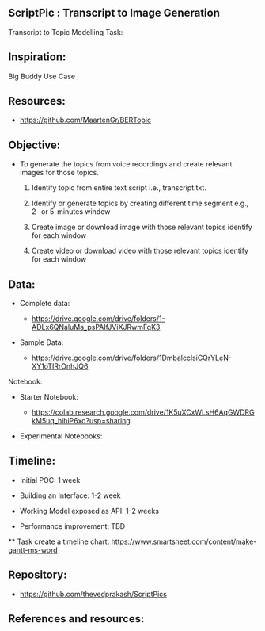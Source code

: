 ## ScriptPic : Transcript to Image Generation
Transcript to Topic Modelling Task: 

## Inspiration: 
  Big Buddy Use Case  

## Resources:  

- https://github.com/MaartenGr/BERTopic 

## Objective: 

- To generate the topics from voice recordings and create relevant images for those topics. 

  1. Identify topic from entire text script i.e., transcript.txt. 

  2. Identify or generate topics by creating different time segment e.g., 2- or 5-minutes window 

  3. Create image or download image with those relevant topics identify for each window 

  4. Create video or download video with those relevant topics identify for each window 

 

## Data:  

- Complete data:  

  - https://drive.google.com/drive/folders/1-ADLx6QNaluMa_psPAIfJViXJRwmFqK3 

- Sample Data:  

  - https://drive.google.com/drive/folders/1DmbalcclsiCQrYLeN-XY1oTIRrOnhJQ6 

Notebook: 

- Starter Notebook: 

  - https://colab.research.google.com/drive/1K5uXCxWLsH6AqGWDRGkM5uq_hihiP6xd?usp=sharing 

 - Experimental Notebooks: 

	 

## Timeline: 

- Initial POC: 1 week 

- Building an Interface: 1-2 week  

- Working Model exposed as API: 1-2 weeks 

- Performance improvement: TBD 

** Task create a timeline chart: https://www.smartsheet.com/content/make-gantt-ms-word 

## Repository: 

 - https://github.com/thevedprakash/ScriptPics

## References and resources: 

 

 

 

 
